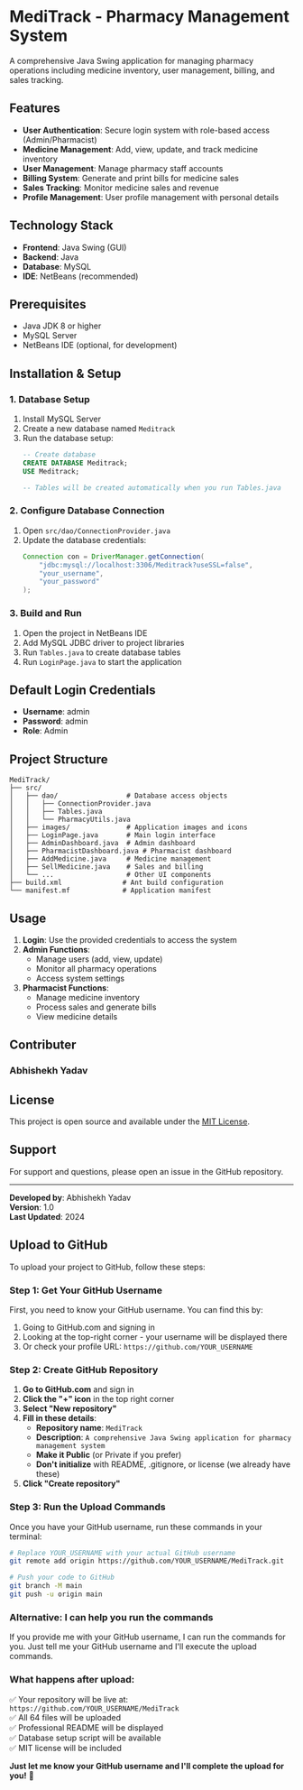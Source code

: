 # MediTrack - Pharmacy Management System

A comprehensive Java Swing application for managing pharmacy operations including medicine inventory, user management, billing, and sales tracking.

## Features

- **User Authentication**: Secure login system with role-based access (Admin/Pharmacist)
- **Medicine Management**: Add, view, update, and track medicine inventory
- **User Management**: Manage pharmacy staff accounts
- **Billing System**: Generate and print bills for medicine sales
- **Sales Tracking**: Monitor medicine sales and revenue
- **Profile Management**: User profile management with personal details

## Technology Stack

- **Frontend**: Java Swing (GUI)
- **Backend**: Java
- **Database**: MySQL
- **IDE**: NetBeans (recommended)

## Prerequisites

- Java JDK 8 or higher
- MySQL Server
- NetBeans IDE (optional, for development)

## Installation & Setup

### 1. Database Setup
1. Install MySQL Server
2. Create a new database named `Meditrack`
3. Run the database setup:
   ```sql
   -- Create database
   CREATE DATABASE Meditrack;
   USE Meditrack;
   
   -- Tables will be created automatically when you run Tables.java
   ```

### 2. Configure Database Connection
1. Open `src/dao/ConnectionProvider.java`
2. Update the database credentials:
   ```java
   Connection con = DriverManager.getConnection(
       "jdbc:mysql://localhost:3306/Meditrack?useSSL=false",
       "your_username", 
       "your_password"
   );
   ```

### 3. Build and Run
1. Open the project in NetBeans IDE
2. Add MySQL JDBC driver to project libraries
3. Run `Tables.java` to create database tables
4. Run `LoginPage.java` to start the application

## Default Login Credentials

- **Username**: admin
- **Password**: admin
- **Role**: Admin

## Project Structure

```
MediTrack/
├── src/
│   ├── dao/                 # Database access objects
│   │   ├── ConnectionProvider.java
│   │   ├── Tables.java
│   │   └── PharmacyUtils.java
│   ├── images/              # Application images and icons
│   ├── LoginPage.java       # Main login interface
│   ├── AdminDashboard.java  # Admin dashboard
│   ├── PharmacistDashboard.java # Pharmacist dashboard
│   ├── AddMedicine.java     # Medicine management
│   ├── SellMedicine.java    # Sales and billing
│   └── ...                  # Other UI components
├── build.xml               # Ant build configuration
└── manifest.mf             # Application manifest
```

## Usage

1. **Login**: Use the provided credentials to access the system
2. **Admin Functions**:
   - Manage users (add, view, update)
   - Monitor all pharmacy operations
   - Access system settings
3. **Pharmacist Functions**:
   - Manage medicine inventory
   - Process sales and generate bills
   - View medicine details

## Contributer

### Abhishekh Yadav

## License

This project is open source and available under the [MIT License](LICENSE).

## Support

For support and questions, please open an issue in the GitHub repository.

---

**Developed by**: Abhishekh Yadav  
**Version**: 1.0  
**Last Updated**: 2024

## Upload to GitHub

To upload your project to GitHub, follow these steps:

### **Step 1: Get Your GitHub Username**

First, you need to know your GitHub username. You can find this by:
1. Going to GitHub.com and signing in
2. Looking at the top-right corner - your username will be displayed there
3. Or check your profile URL: `https://github.com/YOUR_USERNAME`

### **Step 2: Create GitHub Repository**

1. **Go to GitHub.com** and sign in
2. **Click the "+" icon** in the top right corner
3. **Select "New repository"**
4. **Fill in these details**:
   - **Repository name**: `MediTrack`
   - **Description**: `A comprehensive Java Swing application for pharmacy management system`
   - **Make it Public** (or Private if you prefer)
   - **Don't initialize** with README, .gitignore, or license (we already have these)
5. **Click "Create repository"**

### **Step 3: Run the Upload Commands**

Once you have your GitHub username, run these commands in your terminal:

```bash
# Replace YOUR_USERNAME with your actual GitHub username
git remote add origin https://github.com/YOUR_USERNAME/MediTrack.git

# Push your code to GitHub
git branch -M main
git push -u origin main
```

### **Alternative: I can help you run the commands**

If you provide me with your GitHub username, I can run the commands for you. Just tell me your GitHub username and I'll execute the upload commands.

### **What happens after upload:**

✅ Your repository will be live at: `https://github.com/YOUR_USERNAME/MediTrack`  
✅ All 64 files will be uploaded  
✅ Professional README will be displayed  
✅ Database setup script will be available  
✅ MIT license will be included  

**Just let me know your GitHub username and I'll complete the upload for you!** 🚀
